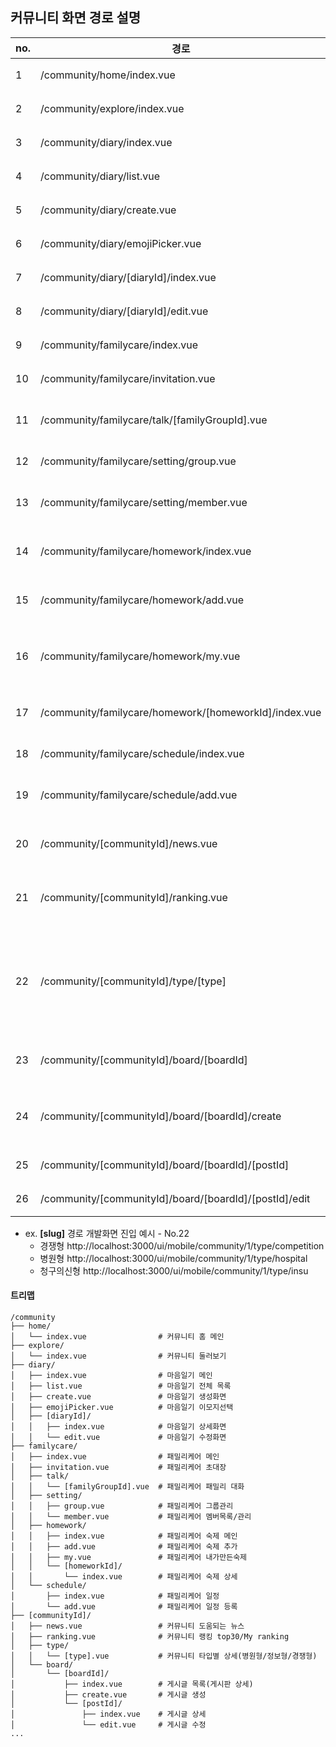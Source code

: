 ## 커뮤니티 화면 경로 설명

| no. | 경로                                                     | 설명                                    |
|-----|--------------------------------------------------------|---------------------------------------|
| 1   | /community/home/index.vue                              | 커뮤니티 홈 메인                             |
| 2   | /community/explore/index.vue                           | 커뮤니티 둘러보기                             |
| 3   | /community/diary/index.vue                             | 마음일기 메인                               |
| 4   | /community/diary/list.vue                              | 마음일기 전체 목록                            |
| 5   | /community/diary/create.vue                            | 마음일기 생성화면                             |
| 6   | /community/diary/emojiPicker.vue                       | 마음일기 이모지선택                            |
| 7   | /community/diary/[diaryId]/index.vue                   | 마음일기 상세화면                             |
| 8   | /community/diary/[diaryId]/edit.vue                    | 마음일기 수정화면                             |
| 9   | /community/familycare/index.vue                        | 패밀리케어 메인                              |
| 10  | /community/familycare/invitation.vue                   | 패밀리케어 초대장                             |
| 11  | /community/familycare/talk/[familyGroupId].vue         | 패밀리케어 패밀리 대화                          |
| 12  | /community/familycare/setting/group.vue                | 패밀리케어 그룹관리                            |
| 13  | /community/familycare/setting/member.vue               | 패밀리케어 멤버목록/관리                         |
| 14  | /community/familycare/homework/index.vue               | 패밀리케어 패밀리숙제 메인                        |
| 15  | /community/familycare/homework/add.vue                 | 패밀리케어 패밀리숙제 추가                        |
| 16  | /community/familycare/homework/my.vue                  | 패밀리케어 패밀리숙제 내가만든숙제                    |
| 17  | /community/familycare/homework/[homeworkId]/index.vue  | 패밀리케어 패밀리숙제 숙제 상세                     |
| 18  | /community/familycare/schedule/index.vue               | 패밀리케어 패밀리일정                           |
| 19  | /community/familycare/schedule/add.vue                 | 패밀리케어 패밀리일정 등록                        |
| 20  | /community/[communityId]/news.vue                      | 커뮤니티 도움되는 뉴스                          |
| 21  | /community/[communityId]/ranking.vue                   | 커뮤니티 랭킹 top30/My ranking              |
| 22  | /community/[communityId]/type/[type]                   | 커뮤니티 타입별 커뮤니티 상세(경쟁형/병원형/청구의신형) 전용 화면 |
| 23  | /community/[communityId]/board/[boardId]               | 게시글 목록(게시판 상세)                        |                 
| 24  | /community/[communityId]/board/[boardId]/create        | 게시판 내 새 글 작성(게시글 생성) 화면               |
| 25  | /community/[communityId]/board/[boardId]/[postId]      | 게시글 상세 보기                             |
| 26  | /community/[communityId]/board/[boardId]/[postId]/edit | 게시글 수정 화면                             |


* ex. **[slug]** 경로 개발화면 진입 예시 - No.22
  * 경쟁형 http://localhost:3000/ui/mobile/community/1/type/competition
  * 병원형 http://localhost:3000/ui/mobile/community/1/type/hospital
  * 청구의신형 http://localhost:3000/ui/mobile/community/1/type/insu


#### 트리맵
```tree
/community
├── home/
│   └── index.vue                # 커뮤니티 홈 메인
├── explore/
│   └── index.vue                # 커뮤니티 둘러보기
├── diary/
│   ├── index.vue                # 마음일기 메인
│   ├── list.vue                 # 마음일기 전체 목록
│   ├── create.vue               # 마음일기 생성화면
│   ├── emojiPicker.vue          # 마음일기 이모지선택
│   ├── [diaryId]/
│   │   ├── index.vue            # 마음일기 상세화면
│   │   └── edit.vue             # 마음일기 수정화면
├── familycare/
│   ├── index.vue                # 패밀리케어 메인
│   ├── invitation.vue           # 패밀리케어 초대장
│   ├── talk/
│   │   └── [familyGroupId].vue  # 패밀리케어 패밀리 대화
│   ├── setting/
│   │   ├── group.vue            # 패밀리케어 그룹관리
│   │   └── member.vue           # 패밀리케어 멤버목록/관리
│   ├── homework/
│   │   ├── index.vue            # 패밀리케어 숙제 메인
│   │   ├── add.vue              # 패밀리케어 숙제 추가
│   │   ├── my.vue               # 패밀리케어 내가만든숙제
│   │   └── [homeworkId]/
│   │       └── index.vue        # 패밀리케어 숙제 상세
│   └── schedule/
│       ├── index.vue            # 패밀리케어 일정
│       └── add.vue              # 패밀리케어 일정 등록
├── [communityId]/
│   ├── news.vue                 # 커뮤니티 도움되는 뉴스
│   ├── ranking.vue              # 커뮤니티 랭킹 top30/My ranking
│   ├── type/
│   │   └── [type].vue           # 커뮤니티 타입별 상세(병원형/정보형/경쟁형)
│   └── board/
│       └── [boardId]/
│           ├── index.vue        # 게시글 목록(게시판 상세)
│           ├── create.vue       # 게시글 생성
│           └── [postId]/
│               ├── index.vue    # 게시글 상세
│               └── edit.vue     # 게시글 수정
...
```